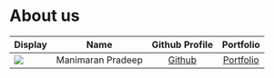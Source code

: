 # About us

Display |       Name        |              Github Profile              | Portfolio 
--------|:-----------------:|:----------------------------------------:|:---------:
![](https://via.placeholder.com/100.png?text=Photo) | Manimaran Pradeep | [Github](https://github.com/pradeep-cod) | [Portfolio](docs/team/pradeep-cod.md)

